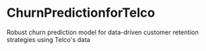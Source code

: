 # ChurnPredictionforTelco
Robust churn prediction model for data-driven customer retention strategies using Telco's data

